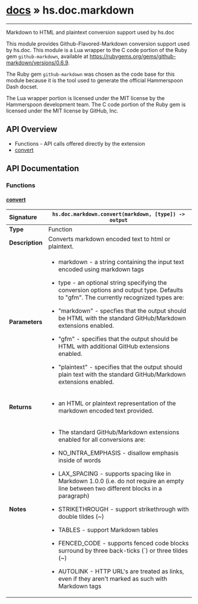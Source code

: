 # [docs](index.md) » hs.doc.markdown
---

Markdown to HTML and plaintext conversion support used by hs.doc

This module provides Github-Flavored-Markdown conversion support used by hs.doc.  This module is a Lua wrapper to the C code portion of the Ruby gem `github-markdown`, available at https://rubygems.org/gems/github-markdown/versions/0.6.9.

The Ruby gem `github-markdown` was chosen as the code base for this module because it is the tool used to generate the official Hammerspoon Dash docset.

The Lua wrapper portion is licensed under the MIT license by the Hammerspoon development team.  The C code portion of the Ruby gem is licensed under the MIT license by GitHub, Inc.

## API Overview
* Functions - API calls offered directly by the extension
 * [convert](#convert)

## API Documentation

### Functions

#### [convert](#convert)
| <span style="float: left;">**Signature**</span> | <span style="float: left;">`hs.doc.markdown.convert(markdown, [type]) -> output` </span>                                                          |
| -----------------------------------------------------|---------------------------------------------------------------------------------------------------------|
| **Type**                                             | Function                                                                                         |
| **Description**                                      | Converts markdown encoded text to html or plaintext.                                                                                         |
| **Parameters**                                       | <ul><li>markdown - a string containing the input text encoded using markdown tags</li></ul><ul><li>type     - an optional string specifying the conversion options and output type.  Defaults to "gfm".  The currently recognized types are:</li></ul><ul><li>"markdown"  - specfies that the output should be HTML with the standard GitHub/Markdown extensions enabled.</li></ul><ul><li>"gfm"       - specifies that the output should be HTML with additional GitHub extensions enabled.</li></ul><ul><li>"plaintext" - specifies that the output should plain text with the standard GitHub/Markdown extensions enabled.</li></ul>   |
| **Returns**                                          | <ul><li>an HTML or plaintext representation of the markdown encoded text provided.</li></ul>            |
| **Notes**                                            | <ul><li>The standard GitHub/Markdown extensions enabled for all conversions are:</li></ul><ul><li>NO_INTRA_EMPHASIS -  disallow emphasis inside of words</li></ul><ul><li>LAX_SPACING       - supports spacing like in Markdown 1.0.0 (i.e. do not require an empty line between two different blocks in a paragraph)</li></ul><ul><li>STRIKETHROUGH     - support strikethrough with double tildes (~)</li></ul><ul><li>TABLES            - support Markdown tables</li></ul><ul><li>FENCED_CODE       - supports fenced code blocks surround by three back-ticks (`) or three tildes (~)</li></ul><ul><li>AUTOLINK          - HTTP URL's are treated as links, even if they aren't marked as such with Markdown tags</li></ul>                 |

